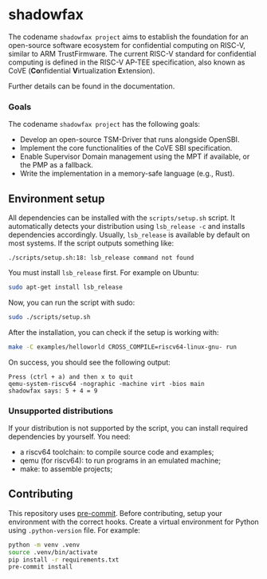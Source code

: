 # shadowfax

The codename `shadowfax project` aims to establish the foundation for an open-source software ecosystem for
confidential computing on RISC-V, similar to ARM TrustFirmware. The current RISC-V standard for confidential
computing is defined in the RISC-V AP-TEE specification, also known as CoVE
(**Co**nfidential **V**irtualization **E**xtension).

Further details can be found in the documentation.

### Goals
The codename `shadowfax project` has the following goals:
- Develop an open-source TSM-Driver that runs alongside OpenSBI.
- Implement the core functionalities of the CoVE SBI specification.
- Enable Supervisor Domain management using the MPT if available, or the PMP as a fallback.
- Write the implementation in a memory-safe language (e.g., Rust).

## Environment setup
All dependencies can be installed with the `scripts/setup.sh` script. It automatically detects your distribution using
`lsb_release -c` and installs dependencies accordingly. Usually, `lsb_release` is available by default on most systems.
If the script outputs something like:
```
./scripts/setup.sh:18: lsb_release command not found
```
You must install `lsb_release` first. For example on Ubuntu:
```sh
sudo apt-get install lsb_release
```
Now, you can run the script with sudo:
```sh
sudo ./scripts/setup.sh
```
After the installation, you can check if the setup is working with:

```sh
make -C examples/helloworld CROSS_COMPILE=riscv64-linux-gnu- run
```
On success, you should see the following output:
```
Press (ctrl + a) and then x to quit
qemu-system-riscv64 -nographic -machine virt -bios main
shadowfax says: 5 + 4 = 9
```

### Unsupported distributions
If your distribution is not supported by the script, you can install required dependencies
by yourself. You need:

- a riscv64 toolchain: to compile source code and examples;
- qemu (for riscv64): to run programs in an emulated machine;
- make: to assemble projects;

## Contributing
This repository uses [pre-commit](https://pre-commit.com/). Before contributing, setup your environment
with the correct hooks. Create a virtual environment for Python using `.python-version` file.
For example:

```sh
python -m venv .venv
source .venv/bin/activate
pip install -r requirements.txt
pre-commit install
```
